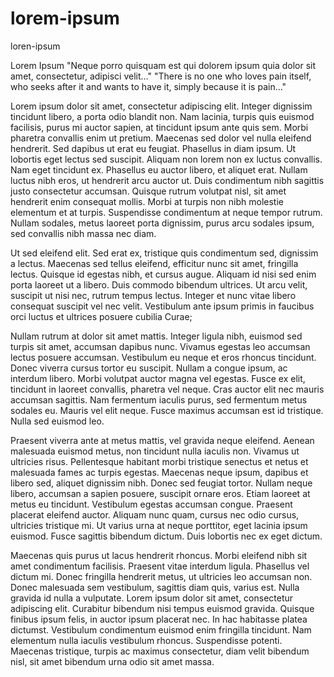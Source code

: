 # lorem-ipsum
loren-ipsum

Lorem Ipsum
"Neque porro quisquam est qui dolorem ipsum quia dolor sit amet, consectetur, adipisci velit..."
"There is no one who loves pain itself, who seeks after it and wants to have it, simply because it is pain..."

Lorem ipsum dolor sit amet, consectetur adipiscing elit. Integer dignissim tincidunt libero, a porta odio blandit non. Nam lacinia, turpis quis euismod facilisis, purus mi auctor sapien, at tincidunt ipsum ante quis sem. Morbi pharetra convallis enim ut pretium. Maecenas sed dolor vel nulla eleifend hendrerit. Sed dapibus ut erat eu feugiat. Phasellus in diam ipsum. Ut lobortis eget lectus sed suscipit. Aliquam non lorem non ex luctus convallis. Nam eget tincidunt ex. Phasellus eu auctor libero, et aliquet erat. Nullam luctus nibh eros, ut hendrerit arcu auctor ut. Duis condimentum nibh sagittis justo consectetur accumsan. Quisque rutrum volutpat nisl, sit amet hendrerit enim consequat mollis. Morbi at turpis non nibh molestie elementum et at turpis. Suspendisse condimentum at neque tempor rutrum. Nullam sodales, metus laoreet porta dignissim, purus arcu sodales ipsum, sed convallis nibh massa nec diam.

Ut sed eleifend elit. Sed erat ex, tristique quis condimentum sed, dignissim a lectus. Maecenas sed tellus eleifend, efficitur nunc sit amet, fringilla lectus. Quisque id egestas nibh, et cursus augue. Aliquam id nisi sed enim porta laoreet ut a libero. Duis commodo bibendum ultrices. Ut arcu velit, suscipit ut nisi nec, rutrum tempus lectus. Integer et nunc vitae libero consequat suscipit vel nec velit. Vestibulum ante ipsum primis in faucibus orci luctus et ultrices posuere cubilia Curae;

Nullam rutrum at dolor sit amet mattis. Integer ligula nibh, euismod sed turpis sit amet, accumsan dapibus nunc. Vivamus egestas leo accumsan lectus posuere accumsan. Vestibulum eu neque et eros rhoncus tincidunt. Donec viverra cursus tortor eu suscipit. Nullam a congue ipsum, ac interdum libero. Morbi volutpat auctor magna vel egestas. Fusce ex elit, tincidunt in laoreet convallis, pharetra vel neque. Cras auctor elit nec mauris accumsan sagittis. Nam fermentum iaculis purus, sed fermentum metus sodales eu. Mauris vel elit neque. Fusce maximus accumsan est id tristique. Nulla sed euismod leo.

Praesent viverra ante at metus mattis, vel gravida neque eleifend. Aenean malesuada euismod metus, non tincidunt nulla iaculis non. Vivamus ut ultricies risus. Pellentesque habitant morbi tristique senectus et netus et malesuada fames ac turpis egestas. Maecenas neque ipsum, dapibus et libero sed, aliquet dignissim nibh. Donec sed feugiat tortor. Nullam neque libero, accumsan a sapien posuere, suscipit ornare eros. Etiam laoreet at metus eu tincidunt. Vestibulum egestas accumsan congue. Praesent placerat eleifend auctor. Aliquam nunc quam, cursus nec odio cursus, ultricies tristique mi. Ut varius urna at neque porttitor, eget lacinia ipsum euismod. Fusce sagittis bibendum dictum. Duis lobortis nec ex eget dictum.

Maecenas quis purus ut lacus hendrerit rhoncus. Morbi eleifend nibh sit amet condimentum facilisis. Praesent vitae interdum ligula. Phasellus vel dictum mi. Donec fringilla hendrerit metus, ut ultricies leo accumsan non. Donec malesuada sem vestibulum, sagittis diam quis, varius est. Nulla gravida id nulla a vulputate. Lorem ipsum dolor sit amet, consectetur adipiscing elit. Curabitur bibendum nisi tempus euismod gravida. Quisque finibus ipsum felis, in auctor ipsum placerat nec. In hac habitasse platea dictumst. Vestibulum condimentum euismod enim fringilla tincidunt. Nam elementum nulla iaculis vestibulum rhoncus. Suspendisse potenti. Maecenas tristique, turpis ac maximus consectetur, diam velit bibendum nisl, sit amet bibendum urna odio sit amet massa.

